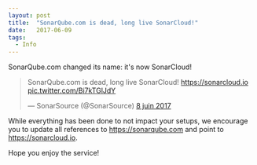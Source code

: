 ```yaml
---
layout: post
title:  "SonarQube.com is dead, long live SonarCloud!"
date:   2017-06-09
tags:
  - Info
---
```


SonarQube.com changed its name: it's now SonarCloud!

<blockquote class="twitter-tweet" data-lang="fr">
<p lang="en" dir="ltr">
SonarQube.com is dead, long live SonarCloud!
<a href="https://sonarcloud.io">https://sonarcloud.io</a>
<br/>
<a href="https://t.co/Bi7kTGlJdY">pic.twitter.com/Bi7kTGlJdY</a>
</p>&mdash; SonarSource (@SonarSource)
<a href="https://twitter.com/SonarSource/status/872838703416213505">8 juin 2017</a>
</blockquote>
<script async src="//platform.twitter.com/widgets.js" charset="utf-8"></script>

While everything has been done to not impact your setups, we encourage you to
update all references to https://sonarqube.com and point to https://sonarcloud.io.

Hope you enjoy the service!
